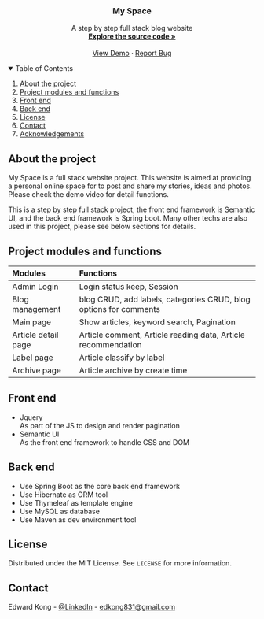 <h3 align="center">My Space</h3>

  <p align="center">
    A step by step full stack blog website
    <br />
    <a href="https://github.com/konaer/iblog"><strong>Explore the source code »</strong></a>
    <br />
    <br />
    <a href="https://www.youtube.com/">View Demo</a>
    ·
    <a href="https://github.com/konaer/iblog/issues">Report Bug</a>
  </p>



<!-- TABLE OF CONTENTS -->
<details open="open">
  <summary>Table of Contents</summary>
  <ol>
    <li>
      <a href="#about-the-project">About the project</a>
    </li>
    <li>
      <a href="#project-modules-and-functions">Project modules and functions</a>
    </li>
    <li><a href="#front-end">Front end</a></li>
    <li><a href="#back-end">Back end</a></li>
    <li><a href="#license">License</a></li>
    <li><a href="#contact">Contact</a></li>
    <li><a href="#acknowledgements">Acknowledgements</a></li>
  </ol>
</details>

## About the project

My Space is a full stack website project.
This website is aimed at providing a personal online space for to post and share my stories, ideas and photos. Please check the demo video for detail functions.

This is a step by step full stack project, the front end framework is Semantic UI, and the back end framework is Spring boot. Many other techs are also used in this project, please see below sections for details.

## Project modules and functions

| Modules         | Functions                       | 
| :------------------ | :----------------------------- |
|  Admin Login  | Login status keep, Session        | 
|  Blog management| blog CRUD, add labels, categories CRUD, blog options for comments |
|  Main page             | Show articles, keyword search, Pagination      |
| Article detail page | Article comment, Article reading data, Article recommendation| 
| Label page| Article classify by label|
| Archive page| Article archive by create time|


## Front end

* Jquery\
  As part of the JS to design and render pagination
* Semantic UI\
  As the front end framework to handle CSS and DOM

## Back end
* Use Spring Boot as the core back end framework
* Use Hibernate as ORM tool
* Use Thymeleaf as template engine
* Use MySQL as database
* Use Maven as dev environment tool


<!-- LICENSE -->
## License

Distributed under the MIT License. See `LICENSE` for more information.

<!-- CONTACT -->
## Contact

Edward Kong - [@LinkedIn](https://www.linkedin.com/in/edwardkong123/) - edkong831@gmail.com